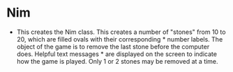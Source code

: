 # Nim
 * This creates the Nim class. This creates a number of "stones" from 10 to 20, which are filled ovals with their corresponding   * number labels. The object of the game is to remove the last stone before the computer does. Helpful text messages  * are displayed on the screen to indicate how the game is played. Only 1 or 2 stones may be removed at a time.
